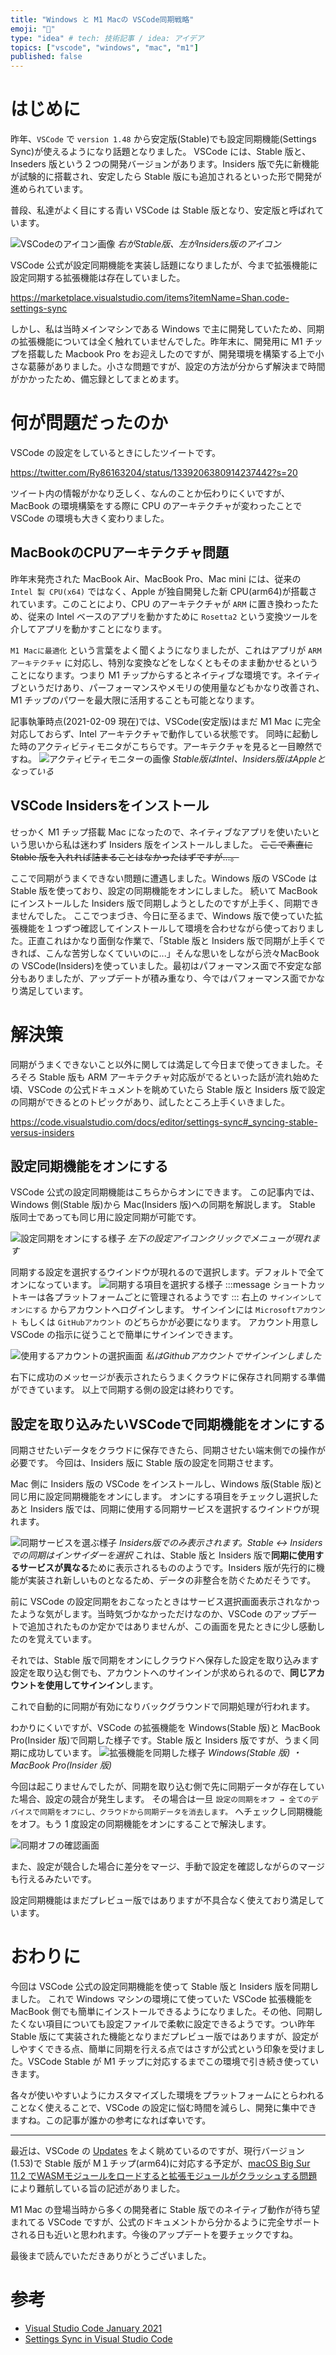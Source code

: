 ```yaml
---
title: "Windows と M1 Macの VSCode同期戦略"
emoji: "🔄"
type: "idea" # tech: 技術記事 / idea: アイデア
topics: ["vscode", "windows", "mac", "m1"]
published: false
---
```


# はじめに

昨年、`VSCode` で `version 1.48` から安定版(Stable)でも設定同期機能(Settings Sync)が使えるようになり話題となりました。
VSCode には、Stable 版と、Inseders 版という２つの開発バージョンがあります。Insiders 版で先に新機能が試験的に搭載され、安定したら Stable 版にも追加されるといった形で開発が進められています。

普段、私達がよく目にする青い VSCode は Stable 版となり、安定版と呼ばれています。

![VSCodeのアイコン画像](https://storage.googleapis.com/zenn-user-upload/tgrrxh4oo27xz99wxxw1tcfb5vuh)
*右がStable版、左がInsiders版のアイコン*

VSCode 公式が設定同期機能を実装し話題になりましたが、今まで拡張機能に設定同期する拡張機能は存在していました。

https://marketplace.visualstudio.com/items?itemName=Shan.code-settings-sync

しかし、私は当時メインマシンである Windows で主に開発していたため、同期の拡張機能については全く触れていませんでした。昨年末に、開発用に M1 チップを搭載した Macbook Pro をお迎えしたのですが、開発環境を構築する上で小さな葛藤がありました。小さな問題ですが、設定の方法が分からず解決まで時間がかかったため、備忘録としてまとめます。

# 何が問題だったのか

VSCode の設定をしているときにしたツイートです。

https://twitter.com/Ry86163204/status/1339206380914237442?s=20

ツイート内の情報がかなり乏しく、なんのことか伝わりにくいですが、MacBook の環境構築をする際に CPU のアーキテクチャが変わったことで VSCode の環境も大きく変わりました。

## MacBookのCPUアーキテクチャ問題

昨年末発売された MacBook Air、MacBook Pro、Mac mini には、従来の `Intel 製 CPU(x64)` ではなく、Apple が独自開発した新 CPU(arm64)が搭載されています。このことにより、CPU のアーキテクチャが `ARM` に置き換わったため、従来の Intel ベースのアプリを動かすために `Rosetta2` という変換ツールを介してアプリを動かすことになります。

`M1 Macに最適化` という言葉をよく聞くようになりましたが、これはアプリが `ARMアーキテクチャ` に対応し、特別な変換などをしなくともそのまま動かせるということになります。つまり M1 チップからするとネイティブな環境です。ネイティブというだけあり、パーフォーマンスやメモリの使用量などもかなり改善され、M1 チップのパワーを最大限に活用することも可能となります。

記事執筆時点(2021-02-09 現在)では、VSCode(安定版)はまだ M1 Mac に完全対応しておらず、Intel アーキテクチャで動作している状態です。
同時に起動した時のアクティビティモニタがこちらです。アーキテクチャを見ると一目瞭然ですね。
![アクティビティモニターの画像](https://storage.googleapis.com/zenn-user-upload/p583bjzskira7znwdvp72ynrz535)
*Stable版はIntel、Insiders版はAppleとなっている*
## VSCode Insidersをインストール

せっかく M1 チップ搭載 Mac になったので、ネイティブなアプリを使いたいという思いから私は迷わず Insiders 版をインストールしました。
~~ここで素直に Stable 版を入れれば詰まることはなかったはずですが...。~~

ここで同期がうまくできない問題に遭遇しました。Windows 版の VSCode は Stable 版を使っており、設定の同期機能をオンにしました。
続いて MacBook にインストールした Insiders 版で同期しようとしたのですが上手く、同期できませんでした。
ここでつまづき、今日に至るまで、Windows 版で使っていた拡張機能を１つずつ確認してインストールして環境を合わせながら使っておりました。正直これはかなり面倒な作業で、「Stable 版と Insiders 版で同期が上手くできれば、こんな苦労しなくていいのに...」そんな思いをしながら渋々MacBook の VSCode(Insiders)を使っていました。最初はパフォーマンス面で不安定な部分もありましたが、アップデートが積み重なり、今ではパフォーマンス面でかなり満足しています。

# 解決策

同期がうまくできないこと以外に関しては満足して今日まで使ってきました。そろそろ Stable 版も ARM アーキテクチャ対応版がでるといった話が流れ始めた頃、VSCode の公式ドキュメントを眺めていたら Stable 版と Insiders 版で設定の同期ができるとのトピックがあり、試したところ上手くいきました。

https://code.visualstudio.com/docs/editor/settings-sync#_syncing-stable-versus-insiders
## 設定同期機能をオンにする

VSCode 公式の設定同期機能はこちらからオンにできます。
この記事内では、Windows 側(Stable 版)から Mac(Insiders 版)への同期を解説します。
Stable 版同士であっても同じ用に設定同期が可能です。

![設定同期をオンにする様子](https://storage.googleapis.com/zenn-user-upload/nzyepfjno7qulnoaiuuffk0nj6c9)
*左下の設定アイコンクリックでメニューが現れます*

同期する設定を選択するウインドウが現れるので選択します。デフォルトで全てオンになっています。
![同期する項目を選択する様子](https://storage.googleapis.com/zenn-user-upload/uo73sd23a1x1pxzwonx9r3cc3d53)
:::message
ショートカットキーは各プラットフォームごとに管理されるようです
:::
右上の `サインインしてオンにする` からアカウントへログインします。
サインインには `Microsoftアカウント` もしくは `GitHubアカウント` のどちらかが必要になります。
アカウント用意し VSCode の指示に従うことで簡単にサインインできます。

![使用するアカウントの選択画面](https://storage.googleapis.com/zenn-user-upload/zddtezfrdvcj9hbbfm7hj0zaqh3y)
*私はGithubアカウントでサインインしました*

右下に成功のメッセージが表示されたらうまくクラウドに保存され同期する準備ができています。
以上で同期する側の設定は終わりです。

## 設定を取り込みたいVSCodeで同期機能をオンにする

同期させたいデータをクラウドに保存できたら、同期させたい端末側での操作が必要です。
今回は、Insiders 版に Stable 版の設定を同期させます。

Mac 側に Insiders 版の VSCode をインストールし、Windows 版(Stable 版)と同じ用に設定同期機能をオンにします。
オンにする項目をチェックし選択したあと Insiders 版では、同期に使用する同期サービスを選択するウインドウが現れます。

![同期サービスを選ぶ様子](https://storage.googleapis.com/zenn-user-upload/8h29c0led43jjwbaj57m95ggp8zo)
*Insiders版でのみ表示されます。Stable ↔ Insidersでの同期はインサイダーを選択*
これは、Stable 版と Insiders 版で**同期に使用するサービスが異なる**ために表示されるもののようです。Insiders 版が先行的に機能が実装され新しいものとなるため、データの非整合を防ぐためだそうです。

前に VSCode の設定同期をおこなったときはサービス選択画面表示されなかったような気がします。当時気づかなかっただけなのか、VSCode のアップデートで追加されたものか定かではありませんが、この画面を見たときに少し感動したのを覚えています。

それでは、Stable 版で同期をオンにしクラウドへ保存した設定を取り込みます
設定を取り込む側でも、アカウントへのサインインが求められるので、**同じアカウントを使用してサインイン**します。

これで自動的に同期が有効になりバックグラウンドで同期処理が行われます。

わかりにくいですが、VSCode の拡張機能を Windows(Stable 版)と MacBook Pro(Insider 版)で同期した様子です。Stable 版と Insiders 版ですが、うまく同期に成功しています。
![拡張機能を同期した様子](https://storage.googleapis.com/zenn-user-upload/aab05r7hljie741tucmu5rrqvmug)
*Windows(Stable 版) ・MacBook Pro(Insider 版)*

今回は起こりませんでしたが、同期を取り込む側で先に同期データが存在していた場合、設定の競合が発生します。
その場合は一旦 `設定の同期をオフ → 全てのデバイスで同期をオフにし、クラウドから同期データを消去します。` へチェックし同期機能をオフ。もう 1 度設定の同期機能をオンにすることで解決します。

![同期オフの確認画面](https://storage.googleapis.com/zenn-user-upload/ckks1sdedjjg25gz6spuvogalsgq)

また、設定が競合した場合に差分をマージ、手動で設定を確認しながらのマージも行えるみたいです。

設定同期機能はまだプレビュー版ではありますが不具合なく使えており満足しています。

# おわりに

今回は VSCode 公式の設定同期機能を使って Stable 版と Insiders 版を同期しました。
これで Windows マシンの環境にて使っていた VSCode 拡張機能を MacBook 側でも簡単にインストールできるようになりました。その他、同期したくない項目についても設定ファイルで柔軟に設定できるようです。つい昨年 Stable 版にて実装された機能となりまだプレビュー版ではありますが、設定がしやすくできる点、簡単に同期を行える点ではさすが公式という印象を受けました。VSCode Stable が M1 チップに対応するまでこの環境で引き続き使っていきます。

各々が使いやすいようにカスタマイズした環境をプラットフォームにとらわれることなく使えることで、VSCode の設定に悩む時間を減らし、開発に集中できますね。この記事が誰かの参考になれば幸いです。

---
最近は、VSCode の [Updates](https://code.visualstudio.com/updates/v1_53) をよく眺めているのですが、現行バージョン(1.53)で Stable 版が M１チップ(arm64)に対応する予定が、[macOS Big Sur 11.2 でWASMモジュールをロードすると拡張モジュールがクラッシュする問題](https://github.com/microsoft/vscode/issues/115646)により難航している旨の記述がありました。

M1 Mac の登場当時から多くの開発者に Stable 版でのネイティブ動作が待ち望まれてる VSCode ですが、公式のドキュメントから分かるように完全サポートされる日も近いと思われます。今後のアップデートを要チェックですね。

最後まで読んでいただきありがとうございました。

# 参考

- [Visual Studio Code January 2021](https://code.visualstudio.com/updates/v1_53#_engineering)
- [Settings Sync in Visual Studio Code](https://code.visualstudio.com/docs/editor/settings-sync#_can-i-share-settings-between-vs-code-stable-and-insiders)